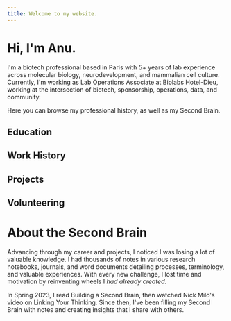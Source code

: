 ```yaml
---
title: Welcome to my website.
---
```


# Hi, I'm Anu. 
I'm a biotech professional based in Paris with 5+ years of lab experience across molecular biology, neurodevelopment, and mammalian cell culture. Currently, I'm working as Lab Operations Associate at Biolabs Hotel-Dieu, working at the intersection of biotech, sponsorship, operations, data, and community.

Here you can browse my professional history, as well as my Second Brain.

## Education

## Work History

## Projects

## Volunteering


# About the Second Brain
Advancing through my career and projects, I noticed I was losing a lot of valuable knowledge. I had thousands of notes in various research notebooks, journals, and word documents detailing processes, terminology, and valuable experiences. With every new challenge, I lost time and motivation by reinventing wheels I <i>had already created.</i>

In Spring 2023, I read Building a Second Brain, then watched Nick Milo's video on Linking Your Thinking. Since then, I've been filling my Second Brain with notes and creating insights that I share with others.
